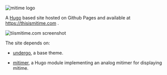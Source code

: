 ![mitime logo](/assets/img/logo.png)

A [Hugo](https://gohugo.io/) based site hosted on Github Pages and available at https://thisismitime.com .

![tiismitime.com screenshot](/assets/img/home-desktop-with-border.png)

The site depends on:

  - [undergo](https://github.com/ajsmith607/undergo), a base theme.
  
  - [mitimer](https://github.com/ajsmith607/mitimer), a Hugo module implementing an analog mitimer for displaying mitime.


